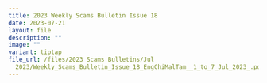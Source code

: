```yaml
---
title: 2023 Weekly Scams Bulletin Issue 18
date: 2023-07-21
layout: file
description: ""
image: ""
variant: tiptap
file_url: /files/2023 Scams Bulletins/Jul
  2023/Weekly_Scams_Bulletin_Issue_18_EngChiMalTam__1_to_7_Jul_2023_.pdf
---
```

